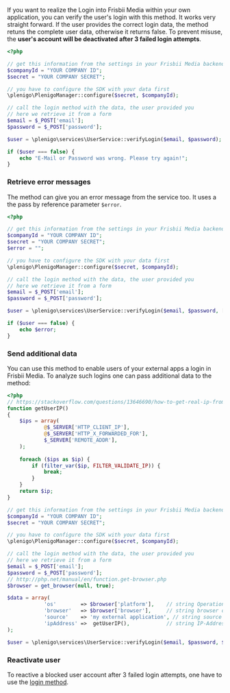 If you want to realize the Login into Frisbii Media within your own application, you can verify the user's login with this method.
It works very straight forward. If the user provides the correct login data, the method retuns the complete user data, otherwise it returns false.
To prevent misuse, the **user's account will be deactivated after 3 failed login attempts**.

```php
<?php

// get this information from the settings in your Frisbii Media backend
$companyId = "YOUR COMPANY ID"; 
$secret = "YOUR COMPANY SECRET";

// you have to configure the SDK with your data first
\plenigo\PlenigoManager::configure($secret, $companyId);

// call the login method with the data, the user provided you
// here we retrieve it from a form
$email = $_POST['email'];
$password = $_POST['password'];

$user = \plenigo\services\UserService::verifyLogin($email, $password);

if ($user === false) {
    echo "E-Mail or Password was wrong. Please try again!";
}

```

### Retrieve error messages

The method can give you an error message from the service too. It uses a the pass by reference parameter `$error`.

```php
<?php

// get this information from the settings in your Frisbii Media backend
$companyId = "YOUR COMPANY ID"; 
$secret = "YOUR COMPANY SECRET";
$error = "";

// you have to configure the SDK with your data first
\plenigo\PlenigoManager::configure($secret, $companyId);

// call the login method with the data, the user provided you
// here we retrieve it from a form
$email = $_POST['email'];
$password = $_POST['password'];

$user = \plenigo\services\UserService::verifyLogin($email, $password, [], $error);

if ($user === false) {
    echo $error;
}

```

### Send additional data

You can use this method to enable users of your external apps a login in Frisbii Media. To analyze such logins one can pass 
additional data to the method:

```php
<?php
// https://stackoverflow.com/questions/13646690/how-to-get-real-ip-from-visitor
function getUserIP()
{
    $ips = array(
            @$_SERVER['HTTP_CLIENT_IP'],
            @$_SERVER['HTTP_X_FORWARDED_FOR'],
            $_SERVER['REMOTE_ADDR'],    
    );
    
    foreach ($ips as $ip) {
        if (filter_var($ip, FILTER_VALIDATE_IP)) {            
            break;
        }
    }
    return $ip;
}

// get this information from the settings in your Frisbii Media backend
$companyId = "YOUR COMPANY ID"; 
$secret = "YOUR COMPANY SECRET";

// you have to configure the SDK with your data first
\plenigo\PlenigoManager::configure($secret, $companyId);

// call the login method with the data, the user provided you
// here we retrieve it from a form
$email = $_POST['email'];
$password = $_POST['password'];
// http://php.net/manual/en/function.get-browser.php
$browser = get_browser(null, true);

$data = array(
            'os'        => $browser['platform'],    // string Operation System of the User (max 40)
            'browser'   => $browser['browser'],     // string browser of the user (max 40)
            'source'    => 'my external application', // string source of the user or other additional data (max 255)
            'ipAddress' =>  getUserIP(),            // string IP-Address of the user (max 45)
);

$user = \plenigo\services\UserService::verifyLogin($email, $password, $data);

``` 

 
### Reactivate user

To reactive a blocked user account after 3 failed login attempts, one have to use the [login method](/sdks/php#login).   
